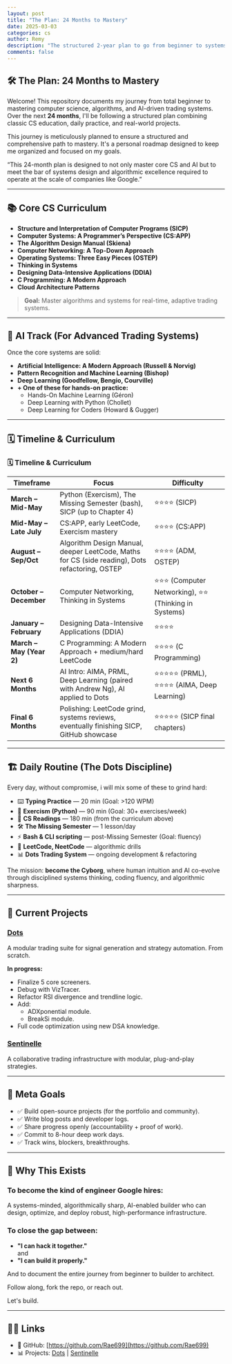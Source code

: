 ```yaml
---
layout: post
title: "The Plan: 24 Months to Mastery"
date: 2025-03-03
categories: cs
author: Remy
description: "The structured 2-year plan to go from beginner to systems builder, with a focus on CS fundamentals, trading systems, and AI."
comments: false
---
```


## 🛠️ The Plan: 24 Months to Mastery

Welcome! This repository documents my journey from total beginner to mastering computer science, algorithms, and AI-driven trading systems.  
Over the next **24 months**, I'll be following a structured plan combining classic CS education, daily practice, and real-world projects.

This journey is meticulously planned to ensure a structured and comprehensive path to mastery. 
It's a personal roadmap designed to keep me organized and focused on my goals.

“This 24-month plan is designed to not only master core CS and AI but to meet the bar of systems design and algorithmic excellence required to operate at the scale of companies like Google.”


---

## 📚 Core CS Curriculum
- **Structure and Interpretation of Computer Programs (SICP)**
- **Computer Systems: A Programmer’s Perspective (CS:APP)**
- **The Algorithm Design Manual (Skiena)**
- **Computer Networking: A Top-Down Approach**
- **Operating Systems: Three Easy Pieces (OSTEP)**
- **Thinking in Systems**
- **Designing Data-Intensive Applications (DDIA)**
- **C Programming: A Modern Approach**
- **Cloud Architecture Patterns**

> **Goal:** Master algorithms and systems for real-time, adaptive trading systems.


---

## 🤖 AI Track (For Advanced Trading Systems)
Once the core systems are solid:
- **Artificial Intelligence: A Modern Approach (Russell & Norvig)**
- **Pattern Recognition and Machine Learning (Bishop)**
- **Deep Learning (Goodfellow, Bengio, Courville)**
- **+ One of these for hands-on practice:**
  - Hands-On Machine Learning (Géron)
  - Deep Learning with Python (Chollet)
  - Deep Learning for Coders (Howard & Gugger)


---

## 🗓️ Timeline & Curriculum

### 🗓️ Timeline & Curriculum

| Timeframe               | Focus                                                                 | Difficulty |
|-------------------------|----------------------------------------------------------------------|------------|
| **March – Mid-May**      | Python (Exercism), The Missing Semester (bash), SICP (up to Chapter 4) | ⭐⭐⭐⭐ (SICP) |
| **Mid-May – Late July**  | CS:APP, early LeetCode, Exercism mastery                             | ⭐⭐⭐⭐ (CS:APP) |
| **August – Sep/Oct**     | Algorithm Design Manual, deeper LeetCode, Maths for CS (side reading), Dots refactoring, OSTEP | ⭐⭐⭐⭐ (ADM, OSTEP) |
| **October – December**   | Computer Networking, Thinking in Systems                            | ⭐⭐⭐ (Computer Networking), ⭐⭐ (Thinking in Systems) |
| **January – February**   | Designing Data-Intensive Applications (DDIA)                        | ⭐⭐⭐⭐ |
| **March – May (Year 2)** | C Programming: A Modern Approach + medium/hard LeetCode            | ⭐⭐⭐⭐ (C Programming) |
| **Next 6 Months**        | AI Intro: AIMA, PRML, Deep Learning (paired with Andrew Ng), AI applied to Dots | ⭐⭐⭐⭐⭐ (PRML), ⭐⭐⭐⭐ (AIMA, Deep Learning) |
| **Final 6 Months**       | Polishing: LeetCode grind, systems reviews, eventually finishing SICP, GitHub showcase | ⭐⭐⭐⭐⭐ (SICP final chapters) |


---

## 🏗️ Daily Routine (The Dots Discipline)
Every day, without compromise, i will mix some of these to grind hard:
- ⌨️ **Typing Practice** — 20 min (Goal: >120 WPM)
- 🐍 **Exercism (Python)** — 90 min (Goal: 30+ exercises/week)
- 📖 **CS Readings** — 180 min (from the curriculum above)
- 🛠️ **The Missing Semester** — 1 lesson/day
- ⚡ **Bash & CLI scripting** — post-Missing Semester (Goal: fluency)
- 🧠 **LeetCode, NeetCode** — algorithmic drills
- 📊 **Dots Trading System** — ongoing development & refactoring

The mission: **become the Cyborg**, where human intuition and AI co-evolve through disciplined systems thinking, coding fluency, and algorithmic sharpness.


---

## 🚧 Current Projects


### [Dots](https://github.com/Rae699/Dots)

A modular trading suite for signal generation and strategy automation. From scratch.

**In progress:**
- Finalize 5 core screeners.
- Debug with VizTracer.
- Refactor RSI divergence and trendline logic.
- Add:
  - ADXponential module.
  - BreakSi module.
- Full code optimization using new DSA knowledge.


### [Sentinelle](https://github.com/SentiCap/SentinelleCap)

A collaborative trading infrastructure with modular, plug-and-play strategies.


---

## 🎯 Meta Goals

- ✅ Build open-source projects (for the portfolio and community).
- ✅ Write blog posts and developer logs.
- ✅ Share progress openly (accountability + proof of work).
- ✅ Commit to 8-hour deep work days.
- ✅ Track wins, blockers, breakthroughs.


---

## 📌 Why This Exists

### To become the kind of engineer Google hires:
A systems-minded, algorithmically sharp, AI-enabled builder who can design, optimize, and deploy robust, high-performance infrastructure.

### To close the gap between:
- **"I can hack it together."**  
and  
- **"I can build it properly."**

And to document the entire journey from beginner to builder to architect.  

Follow along, fork the repo, or reach out. 

Let's build.


---

## 🔗🔗 Links

- 🐙 GitHub: [https://github.com/Rae699](https://github.com/Rae699)
- 📊 Projects: [Dots](https://github.com/Rae699/Dots) | [Sentinelle](https://github.com/SentiCap/SentinelleCap)
